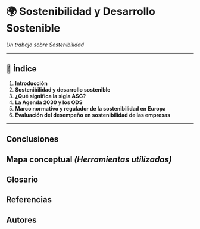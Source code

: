 # 🌍 **Sostenibilidad y Desarrollo Sostenible**
_Un trabajo sobre Sostenibilidad_

---

## 📑 Índice

1. **Introducción**
2. **Sostenibilidad y desarrollo sostenible**
3. **¿Qué significa la sigla ASG?**
4. **La Agenda 2030 y los ODS**
5. **Marco normativo y regulador de la sostenibilidad en Europa**
6. **Evaluación del desempeño en sostenibilidad de las empresas**

---

## Conclusiones
## Mapa conceptual _(Herramientas utilizadas)_
## Glosario
## Referencias
## Autores

